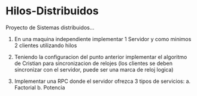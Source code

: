 Hilos-Distribuidos
==================

Proyecto de Sistemas distribuidos... 

1. En una maquina independiente implementar 1 Servidor y como minimos 2 clientes utilizando hilos

2. Teniendo la configuracion del punto anterior implementar el algoritmo de Cristian para sincronizacion de relojes (los clientes se deben sincronizar con el servidor, puede ser una marca de reloj logica)

3. Implementar una RPC donde el servidor ofrezca 3 tipos de servicios:
  a. Factorial
  b. Potencia
